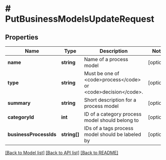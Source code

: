 # # PutBusinessModelsUpdateRequest

## Properties

Name | Type | Description | Notes
------------ | ------------- | ------------- | -------------
**name** | **string** | Name of a process model | [optional]
**type** | **string** | Must be one of &lt;code&gt;process&lt;/code&gt; or &lt;code&gt;decision&lt;/code&gt;. | [optional]
**summary** | **string** | Short description for a process model | [optional]
**categoryId** | **int** | ID of a category process model should belong to | [optional]
**businessProcessIds** | **string[]** | IDs of a tags process model should be labeled by | [optional]

[[Back to Model list]](../../README.md#models) [[Back to API list]](../../README.md#endpoints) [[Back to README]](../../README.md)
